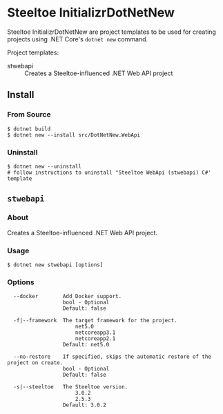 # Steeltoe InitializrDotNetNew

Steeltoe InitializrDotNetNew are project templates to be used for creating projects using .NET Core's `dotnet new`
command.

Project templates:
<dl>
  <dt>stwebapi</dt>
  <dd>Creates a Steeltoe-influenced .NET Web API project</dd>
</dl>

## Install

### From Source

```
$ dotnet build
$ dotnet new --install src/DotNetNew.WebApi
```

### Uninstall

```
$ dotnet new --uninstall
# follow instructions to uninstall "Steeltoe WebApi (stwebapi) C#' template
```


## `stwebapi`

### About

Creates a Steeltoe-influenced .NET Web API project.

### Usage

```
$ dotnet new stwebapi [options]
```

### Options

```
  --docker        Add Docker support.
                  bool - Optional
                  Default: false

  -f|--framework  The target framework for the project.
                      net5.0
                      netcoreapp3.1
                      netcoreapp2.1
                  Default: net5.0

  --no-restore    If specified, skips the automatic restore of the project on create.
                  bool - Optional
                  Default: false

  -s|--steeltoe   The Steeltoe version.
                      3.0.2
                      2.5.3
                  Default: 3.0.2
```


